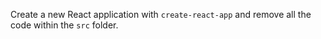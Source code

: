 Create a new React application with `create-react-app` and remove all the code within the `src` folder.

